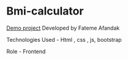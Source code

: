 # Bmi-calculator

[Demo project]()
Developed by Fateme Afandak

Technologies Used - Html , css , js, bootstrap

Role - Frontend

